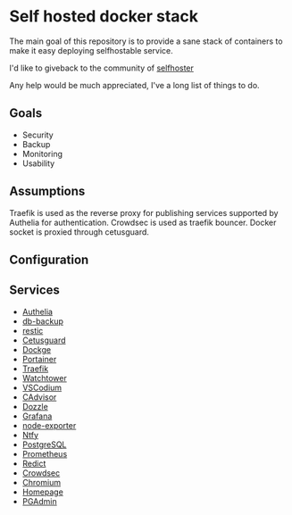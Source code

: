 # Self hosted docker stack

The main goal of this repository is to provide a sane stack of containers to make it easy deploying selfhostable service.

I'd like to giveback to the community of [selfhoster](https://reddit.com/r/selfhost)

Any help would be much appreciated, I've a long list of things to do.

## Goals

- Security
- Backup
- Monitoring
- Usability

## Assumptions

Traefik is used as the reverse proxy for publishing services supported by Authelia for authentication.
Crowdsec is used as traefik bouncer.
Docker socket is proxied through cetusguard.

## Configuration

## Services

- [Authelia]()
- [db-backup]()
- [restic](https://restic.readthedocs.io/en/stable/index.html)
- [Cetusguard]()
- [Dockge]()
- [Portainer]()
- [Traefik]()
- [Watchtower]()
- [VSCodium]()
- [CAdvisor]()
- [Dozzle]()
- [Grafana]()
- [node-exporter]()
- [Ntfy]()
- [PostgreSQL]()
- [Prometheus]()
- [Redict]()
- [Crowdsec]()
- [Chromium]()
- [Homepage](https://gethomepage.com)
- [PGAdmin]()